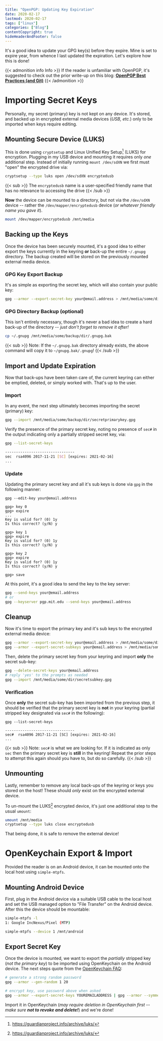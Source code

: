 ```yaml
---
title: "OpenPGP: Updating Key Expiration"
date: 2020-02-17
lastmod: 2020-02-17
tags: ["linux"]
categories: ["Blog"]
contentCopyright: true
hideHeaderAndFooter: false
---
```

It's a good idea to update your GPG key(s) before they expire. Mine is set to
expire year, from whence I last updated the expiration. Let's explore how this
is done!

<!--more-->

{{< admonition info Info >}}
If the reader is unfamiliar with OpenPGP, it's suggested to check out the prior
write-up on this blog: [**OpenPGP Best Practices (and Git)**](/post/gpg_best_practices_and_git/)
{{< /admonition >}}

# Importing Secret Keys
Personally, my secret (primary) key is not kept on any device. It's stored, and
backed up in encrypted external media devices (_USB, etc._) only to be imported
when keys require editing.

## Mounting Secure Device (LUKS)
This is done using `cryptsetup` and Linux Unified Key Setup[^1] (LUKS) for
encryption. Plugging in my USB device and mounting it requires only _one_
additional step. Instead of initially running `mount /dev/sdXN` we first must
"open" the encrypted drive via:
```bash
cryptsetup --type luks open /dev/sdXN encryptedusb
```
{{< sub >}}
The `encryptedusb` name is a user-specified friendly name that has
no relevance to accessing the drive
{{< /sub >}}

**Now** the device can be mounted to a directory, but not via the `/dev/sdXN` device
-- rather the `/dev/mapper/encryptedusb` device (_or whatever friendly name you
gave it_).
```bash
mount /dev/mapper/encryptedusb /mnt/media
```

## Backing up the Keys
Once the device has been securely mounted, it's a good idea to either export
the keys currently in the keyring **or** back-up the entire `~/.gnupg`
directory. The backup created will be stored on the previously mounted external
media device.

### GPG Key Export Backup
It's as simple as exporting the secret key, which will also contain your public
key:
```bash
gpg --armor --export-secret-key your@email.address > /mnt/media/some/dir/secretkey.gpg.bak
```

### GPG Directory Backup (optional)
This isn't entirely necessary, though it's never a bad idea to create a hard
back-up of the directory -- _just don't forget to remove it after!_
```bash
cp ~/.gnupg /mnt/media/some/backup/dir/.gnupg.bak
```
{{< sub >}}
Note: If the `~/.gnupg.bak` directory already exists, the above command will
copy it to `~/gnupg.bak/.gnupg`!
{{< /sub >}}

## Import and Update Expiration
Now that back-ups have been taken care of, the current keyring can either be
emptied, deleted, or simply worked with. That's up to the user.

### Import
In any event, the next step ultimately becomes importing the secret (primary)
key:
```bash
gpg --import /mnt/media/some/backup/dir/secretprimarykey.gpg
```

Verify the presence of the primary secret key, noting no presence of `sec#` in
the output indicating only a partially stripped secret key, via:
```bash
gpg --list-secret-keys

--------------------------------
sec  rsa4096 2017-11-21 [SC] [expires: 2021-02-16]
...
```

### Update
Updating the primary secret key and all it's sub keys is done via `gpg` in the
following manner:
```
gpg --edit-key your@email.address

gpg> key 0
gpg> expire
...
Key is valid for? (0) 1y
Is this correct? (y/N) y

gpg> key 1
gpg> expire
Key is valid for? (0) 1y
Is this correct? (y/N) y

gpg> key 2
gpg> expire
Key is valid for? (0) 1y
Is this correct? (y/N) y

gpg> save
```

At this point, it's a good idea to send the key to the key server:
```bash
gpg --send-keys your@email.address
# or
gpg --keyserver pgp.mit.edu --send-keys your@email.address
```

## Cleanup
Now it's time to export the primary key and it's sub keys to the encrypted
external media device:
```bash
gpg --armor --export-secret-key your@email.address > /mnt/media/some/dir/secretkey.gpg
gpg --armor --export-secret-subkeys your@email.address > /mnt/media/some/dir/secretsubkey.gpg
```

Then, delete the primary secret key from your keyring and import **only** the
secret sub-key:
```bash
gpg --delete-secret-keys your@email.address
# reply 'yes' to the prompts as needed
gpg --import /mnt/media/some/dir/secretsubkey.gpg

```

### Verification
Once **only** the secret sub-key has been imported from the previous step, it
should be verified that the primary secret key is **not** in your keyring
(partial stripped key designated via `sec#` in the following):
```
gpg --list-secret-keys

--------------------------------
sec#  rsa4096 2017-11-21 [SC] [expires: 2021-02-16]
...
```
{{< sub >}}
Note: `sec#` is what we are looking for. If it is indicated as only `sec` then
the primary secret key is **still** in the keyring! Repeat the prior steps to
attempt this again should you have to, but do so carefully.
{{< /sub >}}


## Unmounting
Lastly, remember to remove any local back-ups of the keyring or keys you stored
on the host! These should _only_ exist on the encrypted external device.

To un-mount the LUKS[^1] encrypted device, it's just one additional step to the
usual `umount`:
```bash
umount /mnt/media
cryptsetup --type luks close encryptedusb
```

That being done, it is safe to remove the external device!

# OpenKeychain Export & Import
Provided the reader is on an Android device, it can be mounted onto the local
host using `simple-mtpfs`.

## Mounting Android Device
First, plug in the Android device via a suitable USB cable to the local host and
set the USB managed option to "File Transfer" on the Android device. After this
the device should be mountable:
```bash
simple-mtpfs -l
1: Google IncNexus/Pixel (MTP)

simple-mtpfs --device 1 /mnt/android
```

## Export Secret Key
Once the device is mounted, we want to export the _partially_ stripped key (_not
the primary key_) to be imported using OpenKeychain on the Android device. The
next steps quote from the [OpenKeychain
FAQ](https://www.openkeychain.org/faq/#how-to-import-an-openkeychain-backup-with-gpg):
```bash
# generate a strong random password
gpg --armor --gen-random 1 20

# encrypt key, use password above when asked
gpg --armor --export-secret-keys YOUREMAILADDRESS | gpg --armor --symmetric --output /mnt/android/Downloads/mykey.sec.asc
```

Import it in OpenKeychain (_may require deletion in OpenKeychain first -- make
sure **not to revoke and delete!**_) and we're done!


[^1]: https://guardianproject.info/archive/luks/
